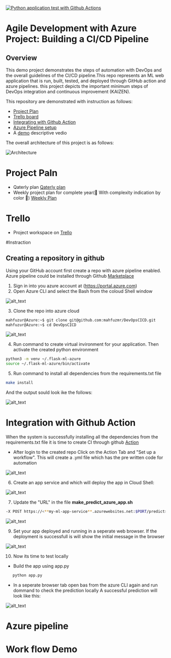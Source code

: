 [![Python application test with Github Actions](https://github.com/mahfuzmr/DevOpsCICD/actions/workflows/pythonapp.yml/badge.svg)](https://github.com/mahfuzmr/DevOpsCICD/actions/workflows/pythonapp.yml)
# Agile Development with Azure Project: Building a CI/CD Pipeline

## Overview

This demo project demonstrates the steps of automation with DevOps and the overall guidelines of the CI/CD pipeline.This repo represents an ML web application that is run, built, tested, and deployed through GitHub action and azure pipelines. this project depicts the important minimum steps of DevOps integration and continuous improvement (KAIZEN).

This repository are demonstrated with instruction as follows:
- [Project Plan](#project-paln) 
- [Trello board](#trello)
- [Integrating with Github Action](#integration-with-github-action)
- [Azure Pipeline setup](#azure-pipeline)
- A [demo](#work-flow-demo) descriptive vedio


The overall architecture of this project is as follows:

![Architecture](ScreenCaptures/SystemDiagram.drawio.png)

# Project Paln 
* Qaterly plan [Qaterly plan](https://docs.google.com/spreadsheets/d/1Bn9ZQgle6v80NKEdfrtuNLnAG6NSBL9CRmgfJ8xCKZw/edit#gid=213763889)
* Weekly project plan for complete year(:anger: With complexity indication by color :anger:) [Weekly Plan](https://docs.google.com/spreadsheets/d/1Bn9ZQgle6v80NKEdfrtuNLnAG6NSBL9CRmgfJ8xCKZw/edit#gid=1348135932)

# Trello 
* Project workspace on [Trello](https://trello.com/invite/b/kwXF8kaZ/04fdfb33a716cb77f0a5cba7c01f9e32/devopscicd)

#Instraction
## Creating a repository in github
Using your GitHub account first create a repo with azure pipeline enabled. Azure pipeline could be installed through Github [Marketplace](https://github.com/marketplace?type=)

1. Sign in into you azure account at (https://portal.azure.com)
2. Open Azure CLI and select the Bash from the coloud Shell window

![alt_text](ScreenCaptures/1.1cloudSellBash.png)

3. Clone the repo into azure cloud

```bash
mahfuzur@Azure:~$ git clone git@github.com:mahfuzmr/DevOpsCICD.git
mahfuzur@Azure:~$ cd DevOpsCICD
```

![alt_text](ScreenCaptures/Section-4.1.png)

4. Run command to create virtual invironment for your application. Then activate the created python environment
```bash
python3 -m venv ~/.flask-ml-azure
source ~/.flask-ml-azure/bin/activate
```
5. Run command to install all dependencies from the requirements.txt file

```bash
make install
```
And the output sould look ike the follows:

![alt_text](ScreenCaptures/Section-4.3.png)

# Integration with Github Action

When the system is successfully installing all the dependencies from the requirements.txt file it is time to create CI through github [Action](https://github.com/features/actions)
* After login to the created repo Click on the Action Tab and "Set up a workflow". This will create a .yml file which has the pre written code for automation

 ![alt_text](ScreenCaptures/actionyaml.png)


6. Create an app service and which will deploy the app in Cloud Shell:

![alt_text](ScreenCaptures/app-deployment-in-cloud-shell.png)

7. Update the "URL" in the file **make_predict_azure_app.sh**
```bash
-X POST https://<**my-ml-app-service**.azurewebsites.net:$PORT/predict> 
```

![alt_text](ScreenCaptures/url-update.png)

9. Set your app deployed and running in a seperate web browser. If the deployment is successfull is will show the initial message in the browser

![alt_text](ScreenCaptures/Section-6-appservice.png)

10. Now its time to test locally 
* Build the app using app.py
 ```bash
    python app.py
```
* In a seperate browser tab open bas from the azure CLI again and run dommand to check the prediction locally
A successful prediction will look like this:

![alt_text](ScreenCaptures/prediction-success.png)




# Azure pipeline

# Work flow Demo




